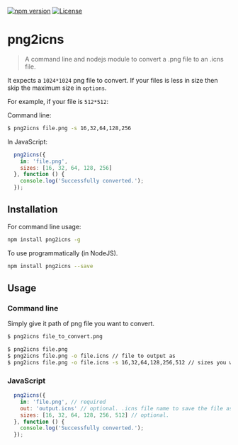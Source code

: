 
[![npm version](https://badge.fury.io/js/png2icns.svg)](https://badge.fury.io/js/png2icns)
[![License](https://img.shields.io/badge/license-MIT%20License-blue.svg?style=flat)](https://github.com/moinism/png2icns/blob/master/LICENSE)


# png2icns

> A command line and nodejs module to convert a .png file to an .icns file.

It expects a `1024*1024` png file to convert. If your files is less in size then skip the maximum size in `options`.

For example, if your file is `512*512`:

Command line:
```bash
$ png2icns file.png -s 16,32,64,128,256
```

In JavaScript:
```javascript
  png2icns({
    in: 'file.png',
    sizes: [16, 32, 64, 128, 256]
  }, function () {
    console.log('Successfully converted.');
  });
```



## Installation


For command line usage:

````bash
npm install png2icns -g
````

To use programmatically (in NodeJS).

````bash
npm install png2icns --save
````


## Usage


### Command line

Simply give it path of png file you want to convert.

````bash
$ png2icns file_to_convert.png
````

````bash
$ png2icns file.png
$ png2icns file.png -o file.icns // file to output as
$ png2icns file.png -o file.icns -s 16,32,64,128,256,512 // sizes you want in your .icns file
````

### JavaScript


```javascript
  png2icns({
    in: 'file.png', // required
    out: 'output.icns' // optional. .icns file name to save the file as. Default: icon.icns
    sizes: [16, 32, 64, 128, 256, 512] // optional.
  }, function () {
    console.log('Successfully converted.');
  });
```
